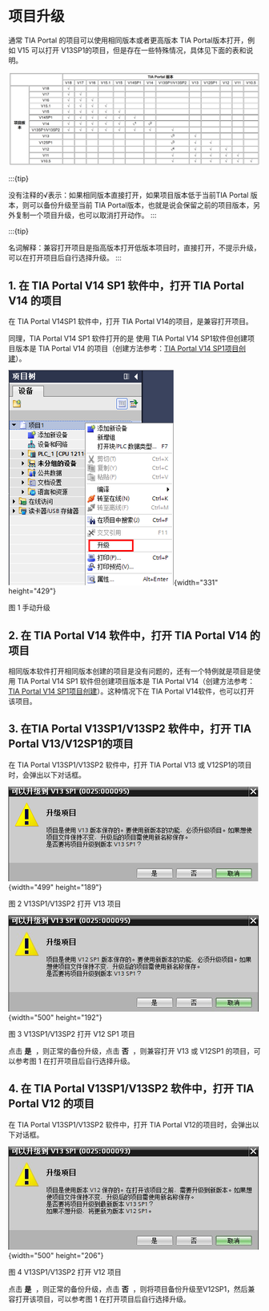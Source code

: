 # 项目升级

通常 TIA Portal 的项目可以使用相同版本或者更高版本 TIA Portal版本打开，例如 V15 可以打开 V13SP1的项目，但是存在一些特殊情况，具体见下面的表和说明。

![alt text](image-1.png)

:::{tip}

没有注释的√表示：如果相同版本直接打开，如果项目版本低于当前TIA Portal 版本，则可以备份升级至当前 TIA Portal版本，也就是说会保留之前的项目版本，另外复制一个项目升级，也可以取消打开动作。
:::

:::{tip}

名词解释：兼容打开项目是指高版本打开低版本项目时，直接打开，不提示升级，可以在打开项目后自行选择升级。
:::

## 1. 在 TIA Portal V14 SP1 软件中，打开 TIA Portal V14 的项目

在 TIA Portal V14SP1 软件中，打开 TIA Portal V14的项目，是兼容打开项目。

同理，TIA Portal V14 SP1 软件打开的是 使用 TIA Portal V14 SP1软件但创建项目版本是 TIA Portal V14 的项目（创建方法参考：[TIA Portal V14 SP1项目创建](./01-New_Project.md)）。

![](images/10-1.png){width="331" height="429"}

图 1 手动升级

## 2. 在 TIA Portal V14 软件中，打开 TIA Portal V14 的项目

相同版本软件打开相同版本创建的项目是没有问题的，还有一个特例就是项目是使用
TIA Portal V14 SP1 软件但创建项目版本是 TIA Portal V14（创建方法参考：[TIA Portal V14 SP1项目创建](./01-New_Project.md)）。这种情况下在 TIA Portal V14软件，也可以打开该项目。

## 3. 在TIA Portal V13SP1/V13SP2 软件中，打开 TIA Portal V13/V12SP1的项目

在 TIA Portal V13SP1/V13SP2 软件中，打开 TIA Portal V13 或 V12SP1的项目时，会弹出以下对话框。

![](images/10-2.png){width="499" height="189"}

图 2 V13SP1/V13SP2 打开 V13 项目

![](images/10-3.jpg){width="500" height="192"}

图 3 V13SP1/V13SP2 打开 V12 SP1 项目

点击 <kbd>  **是**  </kbd>，则正常的备份升级，点击 <kbd>  **否**  </kbd>，则兼容打开 V13 或 V12SP1
的项目，可以参考图 1 在打开项目后自行选择升级。

## 4. 在 TIA Portal V13SP1/V13SP2 软件中，打开 TIA Portal V12 的项目

在 TIA Portal V13SP1/V13SP2 软件中，打开 TIA Portal V12的项目时，会弹出以下对话框。

![](images/10-4.jpg){width="500" height="206"}

图 4 V13SP1/V13SP2 打开 V12 项目

点击 <kbd>  **是**  </kbd> ，则正常的备份升级，点击  <kbd>  **否**  </kbd>  ，则将项目备份升级至V12SP1，然后兼容打开该项目，可以参考图 1 在打开项目后自行选择升级。
